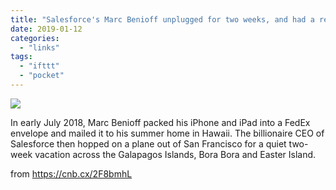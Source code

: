 ```yaml
---
title: "Salesforce's Marc Benioff unplugged for two weeks, and had a revelation that could change the tech industry"
date: 2019-01-12
categories: 
  - "links"
tags: 
  - "ifttt"
  - "pocket"
---
```


![](images/105652276-1546200640953marc_benioff_wide_krw.530x298.jpg?v=1546200757)  
  
In early July 2018, Marc Benioff packed his iPhone and iPad into a FedEx envelope and mailed it to his summer home in Hawaii. The billionaire CEO of Salesforce then hopped on a plane out of San Francisco for a quiet two-week vacation across the Galapagos Islands, Bora Bora and Easter Island.  
  
from https://cnb.cx/2F8bmhL
